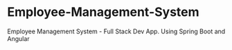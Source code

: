 # Employee-Management-System
Employee Management System - Full Stack Dev App. Using Spring Boot and Angular
